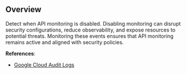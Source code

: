## Overview

Detect when API monitoring is disabled. Disabling monitoring can disrupt security configurations, reduce observability, and expose resources to potential threats. Monitoring these events ensures that API monitoring remains active and aligned with security policies.

**References**:
- [Google Cloud Audit Logs](https://cloud.google.com/logging/docs/audit)